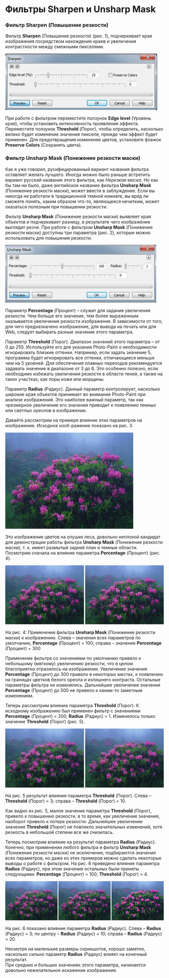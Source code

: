 # Фильтры Sharpen и Unsharp Mask

### Фильтр Sharpen (Повышение резкости)

Фильтр **Sharpen** (Повышение резкости) (рис. 1), подчеркивает края изображения посредством нахождения краев и увеличения контрастности между смежными пикселями.

![Фильтры Sharpen и Unsharp Mask](./06a9c9f3-378d-4cdf-9a07-0c1dbd9cded4.jpg)

При работе с фильтром переместите ползунок **Edge level** (Уровень края), чтобы установить интенсивность проявления эффекта. Переместите ползунок **Threshold** (Порог), чтобы определить, насколько велико будет изменение значения пикселя, прежде чем эффект будет применен. Для предотвращения изменения цветов, установите флажок **Preserve Colors** (Сохранять цвета).

### Фильтр Unsharp Mask (Понижение резкости маски)

Как я уже говорил, русифицированный вариант названия фильтра оставляет желать лучшего. Иногда можно было раньше встретить вариант русский названия этого фильтра, как _Нерезкая маска_. Но как бы там ни было, даже английское название фильтра **Unsharp Mask** (Понижение резкости маски), может ввести в заблуждение. Если вы никогда не работали в традиционной темной комнате, вы вряд ли сможете понять, каким образом что-то, являющееся нечетким, может оказаться полезным при повышении резкости.

Фильтр **Unsharp Mask** (Понижение резкости маски) выявляет края объектов и подчеркивает разницу, в результате чего изображение выглядит резче. При работе с фильтром **Unsharp Mask** (Понижение резкости маски) доступны три параметра (рис. 2), которые можно использовать для повышения резкости.

![Фильтры Sharpen и Unsharp Mask](./fbe44a9a-709f-4bae-9fbf-9ac2402370a9.jpg)

Параметр **Percentage** (Процент) – служит для задания увеличения резкости. Чем больше его значение, тем более выраженным оказывается увеличение резкости изображения. В зависимости от того, для чего предназначено изображение, для вывода на печать или для Web, следует выбирать разные значения этого параметра.

Параметр **Threshold** (Порог). Диапазон значений этого параметра – от 0 до 255\. Используйте его для указания Photo-Paint о необходимости игнорировать близкие оттенки. Например, если задать значение 5, программа будет игнорировать все оттенки, отличающиеся меньше чем на 5 уровней. Для обеспечения плавных переходов рекомендуется задавать значение в диапазоне от 3 до 6\. Это особенно полезно, если необходимо избежать увеличения резкости в области теней, а также на таких участках, как поры кожи или морщины.

Параметр **Radius** (Радиус). Данный параметр контролирует, насколько широкие края объектов принимает во внимание Photo-Paint при анализе изображений. Это наиболее важный параметр, так как чрезмерное увеличение его значения приводит к появлению темных или светлых ореолов в изображении.

Давайте рассмотрим на примере влияние этих параметров на изображение. Исходное изоб-ражение показано на рис. 3.

![Фильтры Sharpen и Unsharp Mask](./5dd4964e-1688-4b37-88d8-b3d821bb70fa.jpg)

Это изображение цветов на опушке леса, довольно неплохой кандидат для демонстрации работы фильтра **Unsharp Mask** (Понижение резкости маски), т. к. имеет размытый задний план и темные области. Посмотрим сначала на влияние параметра **Percentage** (Процент) (рис. 4).

![Фильтры Sharpen и Unsharp Mask](./60857944-b5cb-4a96-98a7-034a010fabb1.jpg)

На рис. 4: Применение фильтра **Unsharp Mask** (Понижение резкости маски) к изображению. Слева – значения всех параметров по умолчанию, **Percentage** (Процент) = 100; справа – значение **Percentage** (Процент) = 300

Применение фильтра со значениями по умолчанию привело к небольшому (мягкому) увеличению резкости, что в целом благоприятно отразилось на изображении. Увеличение значения **Percentage** (Процент) до 300 привело в некоторых местах, к появлению на границах цветков белого ореола и излишнего контраста. Остальные параметры фильтра не изменялись. Дальнейшее увеличение значения **Percentage** (Процент) до 500 не привело к каким-то заметным изменениям.

Теперь рассмотрим влияние параметра **Threshold** (Порог). К исходному изображению был применен фильтр с значениями **Percentage** (Процент) = 200, **Radius** (Радиус) = 1\. Изменялось только значение **Threshold** (Порог) (рис. 5).

![Фильтры Sharpen и Unsharp Mask](./8ea67226-448c-4396-bea7-45ba5d5fbbff.jpg)

На рис. 5 результат влияния параметра **Threshold** (Порог). Слева – **Threshold** (Порог) = 3; справа – **Threshold** (Порог) = 10.

Как видно из рис. 5, малое значение параметра **Threshold** (Порог), привело к повышению резкости, в то время, как увеличение значения, наоборот привело к потере резкости. Дальнейшее увеличение значения **Threshold** (Порог) не повлекло значительных изменений, хотя резкость в небольшой степени все же снизилась.

Теперь посмотрим влияние на результат параметра **Radius** (Радиус). Конечно, при применении любого фильтра и фильтр **Unsharp Mask** (Понижение резкости маски) не исключение, подбираются значения всех параметров, но даже из этих примеров можно сделать некоторые выводы о работе с фильтром. На рис. 6 приведено влияние параметра **Radius** (Радиус), при этом значения остальных были приняты следующими: **Percentage** (Процент) = 100; **Threshold** (Порог) = 4.

![Фильтры Sharpen и Unsharp Mask](./6f1b1684-f8a1-4118-8dd5-1186019b4e99.jpg)

На рис. 6 показано влияние параметра **Radius** (Радиус). Слева – **Radius** (Радиус) = 3; по центру – **Radius** (Радиус) = 10; справа – **Radius** (Радиус) = 20.

Несмотря на маленькие размеры скриншотов, хорошо заметно, насколько сильно параметр **Radius** (Радиус) влияет на конечный результат.  
При средних и больших значениях этого параметра, начинается довольно нежелательное искажение изображения.